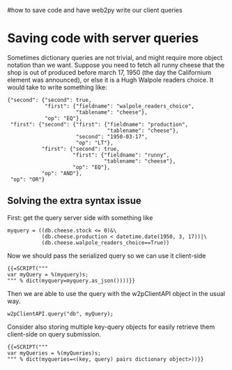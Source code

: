 #how to save code and have web2py write our client queries

# Saving code with server queries #

Sometimes dictionary queries are not trivial, and might require more object notation than we want. Suppose you need to fetch all runny cheese that the shop is out of produced before march 17, 1950 (the day the Californium element was announced), or else it is a Hugh Walpole readers choice. It would take to write something like:

```
{"second": {"second": true,
            "first": {"fieldname": "walpole_readers_choice",
                      "tablename": "cheese"},
            "op": "EQ"},
 "first": {"second": {"first": {"fieldname": "production",
                                "tablename": "cheese"},
                      "second": "1950-03-17",
                      "op": "LT"},
           "first": {"second": true,
                     "first": {"fieldname": "runny",
                               "tablename": "cheese"},
                     "op": "EQ"},
           "op": "AND"},
 "op": "OR"}
```

## Solving the extra syntax issue ##

First: get the query server side with something like

```
myquery = ((db.cheese.stock <= 0)&\
           (db.cheese.production < datetime.date(1950, 3, 17))|\
           (db.cheese.walpole_readers_choice==True))
```

Now we should pass the serialized query so we can use it client-side

```
{{=SCRIPT("""
var myQuery = %(myquery)s;
""" % dict(myquery=myquery.as_json())))}}
```

Then we are able to use the query with the w2pClientAPI object in
the usual way.

```
w2pClientAPI.query("db", myQuery);
```

Consider also storing multiple key-query objects for
easily retrieve them client-side on query submission.

```
{{=SCRIPT("""
var myQueries = %(myQueries)s;
""" % dict(myqueries=<(key, query) pairs dictionary object>))}}
```